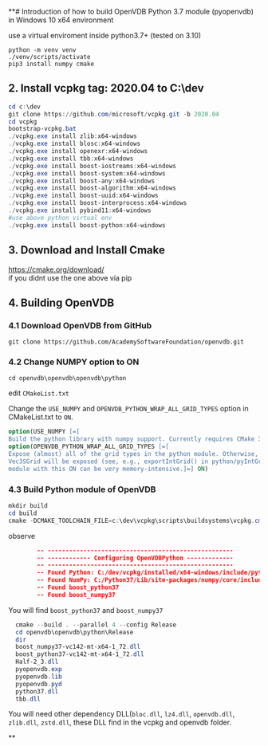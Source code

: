 **# Introduction of how to build OpenVDB Python 3.7 module (pyopenvdb) in Windows 10 x64 environment

use a virtual enviroment inside python3.7+ (tested on 3.10)
```
python -m venv venv
./venv/scripts/activate
pip3 install numpy cmake
```

## 2. Install vcpkg tag: 2020.04 to C:\dev

```powershell
cd c:\dev  
git clone https://github.com/microsoft/vcpkg.git -b 2020.04  
cd vcpkg  
bootstrap-vcpkg.bat  
./vcpkg.exe install zlib:x64-windows  
./vcpkg.exe install blosc:x64-windows  
./vcpkg.exe install openexr:x64-windows  
./vcpkg.exe install tbb:x64-windows  
./vcpkg.exe install boost-iostreams:x64-windows  
./vcpkg.exe install boost-system:x64-windows  
./vcpkg.exe install boost-any:x64-windows  
./vcpkg.exe install boost-algorithm:x64-windows  
./vcpkg.exe install boost-uuid:x64-windows  
./vcpkg.exe install boost-interprocess:x64-windows  
./vcpkg.exe install pybind11:x64-windows  
#use above python virtual env
./vcpkg.exe install boost-python:x64-windows
```

## 3. Download and Install Cmake
https://cmake.org/download/  
if you didnt use the one above via pip
    
## 4. Building OpenVDB
### 4.1 Download OpenVDB from GitHub
`git clone https://github.com/AcademySoftwareFoundation/openvdb.git`
    
### 4.2 Change NUMPY option to ON

```
cd openvdb\openvdb\openvdb\python  
```
edit `CMakeList.txt`  

Change the `USE_NUMPY` and `OPENVDB_PYTHON_WRAP_ALL_GRID_TYPES` option in CMakeList.txt to `ON`.  
```cmake
option(USE_NUMPY [=[  
Build the python library with numpy support. Currently requires CMake 3.14.]=] ON)  
option(OPENVDB_PYTHON_WRAP_ALL_GRID_TYPES [=[  
Expose (almost) all of the grid types in the python module. Otherwise, only FloatGrid, BoolGrid and  
Vec3SGrid will be exposed (see, e.g., exportIntGrid() in python/pyIntGrid.cc). Compiling the Python  
module with this ON can be very memory-intensive.]=] ON)
``` 


    
### 4.3 Build Python module of OpenVDB
```powershell
mkdir build  
cd build  
cmake -DCMAKE_TOOLCHAIN_FILE=c:\dev\vcpkg\scripts\buildsystems\vcpkg.cmake -DVCPKG_TARGET_TRIPLET=x64-windows -A x64 -DOPENVDB_BUILD_PYTHON_MODULE=ON ..  
```

observe

``` cmake
        -- ----------------------------------------------------  
        -- ------------ Configuring OpenVDBPython -------------  
        -- ----------------------------------------------------  
        -- Found Python: C:/dev/vcpkg/installed/x64-windows/include/python3.7) (found suitable version `3.7.3`, minimum required is `2.7`)  
        -- Found NumPy: C:/Python37/Lib/site-packages/numpy/core/include (found suitable version `1.19.2`, minimum required is `1.12.1`)  
        -- Found boost_python37  
        -- Found boost_numpy37
```
    
You will find `boost_python37` and `boost_numpy37` 

```powershell
  cmake --build . --parallel 4 --config Release  
  cd openvdb\openvdb\python\Release  
  dir  
  boost_numpy37-vc142-mt-x64-1_72.dll  
  boost_python37-vc142-mt-x64-1_72.dll  
  Half-2_3.dll  
  pyopenvdb.exp  
  pyopenvdb.lib  
  pyopenvdb.pyd  
  python37.dll  
  tbb.dll  
```    

You will need other dependency DLL(`bloc.dll`, `lz4.dll`, `openvdb.dll`, `zlib.dll`, `zstd.dll`, these DLL find in the vcpkg and openvdb folder.  

**
